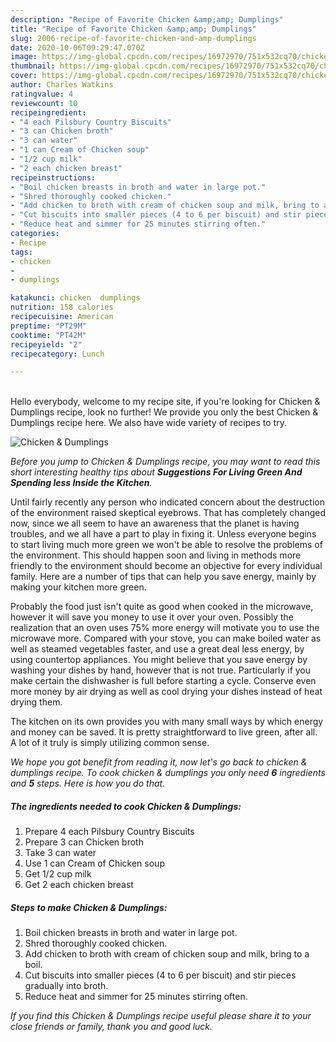 ```yaml
---
description: "Recipe of Favorite Chicken &amp;amp; Dumplings"
title: "Recipe of Favorite Chicken &amp;amp; Dumplings"
slug: 2006-recipe-of-favorite-chicken-and-amp-dumplings
date: 2020-10-06T09:29:47.070Z
image: https://img-global.cpcdn.com/recipes/16972970/751x532cq70/chicken-dumplings-recipe-main-photo.jpg
thumbnail: https://img-global.cpcdn.com/recipes/16972970/751x532cq70/chicken-dumplings-recipe-main-photo.jpg
cover: https://img-global.cpcdn.com/recipes/16972970/751x532cq70/chicken-dumplings-recipe-main-photo.jpg
author: Charles Watkins
ratingvalue: 4
reviewcount: 10
recipeingredient:
- "4 each Pilsbury Country Biscuits"
- "3 can Chicken broth"
- "3 can water"
- "1 can Cream of Chicken soup"
- "1/2 cup milk"
- "2 each chicken breast"
recipeinstructions:
- "Boil chicken breasts in broth and water in large pot."
- "Shred thoroughly cooked chicken."
- "Add chicken to broth with cream of chicken soup and milk, bring to a boil."
- "Cut biscuits into smaller pieces (4 to 6 per biscuit) and stir pieces gradually into broth."
- "Reduce heat and simmer for 25 minutes stirring often."
categories:
- Recipe
tags:
- chicken
- 
- dumplings

katakunci: chicken  dumplings 
nutrition: 158 calories
recipecuisine: American
preptime: "PT29M"
cooktime: "PT42M"
recipeyield: "2"
recipecategory: Lunch

---
```

<br>
Hello everybody, welcome to my recipe site, if you're looking for Chicken &amp; Dumplings recipe, look no further! We provide you only the best Chicken &amp; Dumplings recipe here. We also have wide variety of recipes to try.
<br>


![Chicken &amp; Dumplings](https://img-global.cpcdn.com/recipes/16972970/751x532cq70/chicken-dumplings-recipe-main-photo.jpg)

<i>Before you jump to Chicken &amp; Dumplings recipe, you may want to read this short interesting healthy tips about 
<strong>Suggestions For Living Green And Spending less Inside the Kitchen</strong>.</i>
</br>

Until fairly recently any person who indicated concern about the destruction of the environment raised skeptical eyebrows. That has completely changed now, since we all seem to have an awareness that the planet is having troubles, and we all have a part to play in fixing it. Unless everyone begins to start living much more green we won't be able to resolve the problems of the environment. This should happen soon and living in methods more friendly to the environment should become an objective for every individual family. Here are a number of tips that can help you save energy, mainly by making your kitchen more green.

Probably the food just isn't quite as good when cooked in the microwave, however it will save you money to use it over your oven. Possibly the realization that an oven uses 75% more energy will motivate you to use the microwave more. Compared with your stove, you can make boiled water as well as steamed vegetables faster, and use a great deal less energy, by using countertop appliances. You might believe that you save energy by washing your dishes by hand, however that is not true. Particularly if you make certain the dishwasher is full before starting a cycle. Conserve even more money by air drying as well as cool drying your dishes instead of heat drying them.

The kitchen on its own provides you with many small ways by which energy and money can be saved. It is pretty straightforward to live green, after all. A lot of it truly is simply utilizing common sense.


<i>We hope you got benefit from reading it, now let's go back to chicken &amp; dumplings recipe. To cook chicken &amp; dumplings you only need <strong>6</strong> ingredients and <strong>5</strong> steps. Here is how you do that.
</i>

##### The ingredients needed to cook Chicken &amp; Dumplings:

1. Prepare 4 each Pilsbury Country Biscuits
1. Prepare 3 can Chicken broth
1. Take 3 can water
1. Use 1 can Cream of Chicken soup
1. Get 1/2 cup milk
1. Get 2 each chicken breast


##### Steps to make Chicken &amp; Dumplings:

1. Boil chicken breasts in broth and water in large pot.
1. Shred thoroughly cooked chicken.
1. Add chicken to broth with cream of chicken soup and milk, bring to a boil.
1. Cut biscuits into smaller pieces (4 to 6 per biscuit) and stir pieces gradually into broth.
1. Reduce heat and simmer for 25 minutes stirring often.


<i>If you find this Chicken &amp; Dumplings recipe useful please share it to your close friends or family, thank you and good luck.</i>
